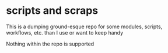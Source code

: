 # scripts and scraps

This is a dumping ground-esque repo for some modules, scripts, workflows, etc. than I use or want to keep handy

Nothing within the repo is supported